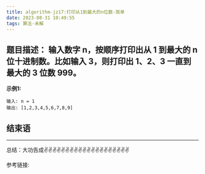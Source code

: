 ```yaml
---
title: algorithm-jz17:打印从1到最大的n位数-简单
date: 2023-08-31 10:49:55
tags: 算法-未解
---
```


<meta name="referrer" content="no-referrer"/>


## 题目描述： 输入数字 n，按顺序打印出从 1 到最大的 n 位十进制数。比如输入 3，则打印出 1、2、3 一直到最大的 3 位数 999。

**示例1:**


```
输入: n = 1
输出: [1,2,3,4,5,6,7,8,9]
```

## 结束语
---
总结：大功告成✌️✌️✌️✌️✌️✌️✌️✌️✌️✌️✌️✌️✌️✌️✌️✌️✌️✌️✌️✌️

参考链接:

